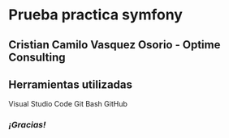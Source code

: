 # Prueba practica symfony
## Cristian Camilo Vasquez Osorio - Optime Consulting



## Herramientas utilizadas
Visual Studio Code
Git Bash
GitHub


### *¡Gracias!*
